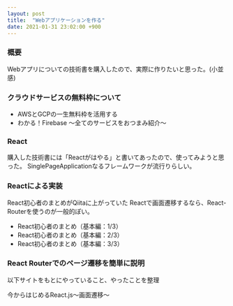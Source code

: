 ```yaml
---
layout: post
title:  "Webアプリケーションを作る"
date: 2021-01-31 23:02:00 +900
---
```


### 概要

Webアプリについての技術書を購入したので、実際に作りたいと思った。(小並感)

### クラウドサービスの無料枠について

* AWSとGCPの一生無料枠を活用する
* わかる！Firebase ～全てのサービスをおつまみ紹介～

### React

購入した技術書には「Reactがはやる」と書いてあったので、使ってみようと思った。
SinglePageApplicationなるフレームワークが流行りらしい。

### Reactによる実装

React初心者のまとめがQiitaに上がっていた
Reactで画面遷移するなら、React-Routerを使うのが一般的ぽい。

* React初心者のまとめ（基本編：1/3）
* React初心者のまとめ（基本編：2/3）
* React初心者のまとめ（基本編：3/3）


### React Routerでのページ遷移を簡単に説明

以下サイトをもとにやっていること、やったことを整理

今からはじめるReact.js〜画面遷移〜
